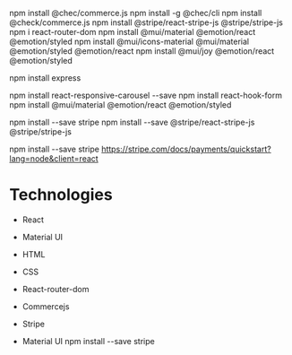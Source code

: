 npm install @chec/commerce.js
npm install -g @chec/cli
npm install @check/commerce.js 
npm install @stripe/react-stripe-js @stripe/stripe-js
npm i react-router-dom
npm install @mui/material @emotion/react @emotion/styled
npm install @mui/icons-material @mui/material @emotion/styled @emotion/react
npm install @mui/joy @emotion/react @emotion/styled

npm install express

npm install react-responsive-carousel --save
npm install react-hook-form
npm install @mui/material @emotion/react @emotion/styled

npm install --save stripe
npm install --save @stripe/react-stripe-js @stripe/stripe-js

npm install --save stripe
https://stripe.com/docs/payments/quickstart?lang=node&client=react
# Technologies

* React
* Material UI
* HTML
* CSS

* React-router-dom
* Commercejs
* Stripe
* Material UI
npm install --save stripe